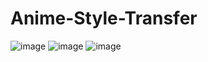 # Anime-Style-Transfer
![image](https://github.com/user-attachments/assets/c874a810-285f-4ac2-8f69-09c5a7016ca3)
![image](https://github.com/user-attachments/assets/f892daa7-bde5-4670-b901-ed39ce24fea2)
![image](https://github.com/user-attachments/assets/0cefa513-131f-44d2-9e13-4096b4992bbe)

